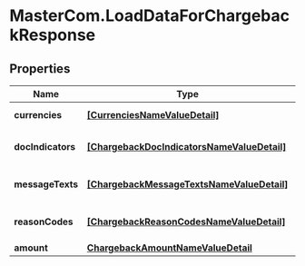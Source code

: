 # MasterCom.LoadDataForChargebackResponse

## Properties

Name | Type | Description | Notes
------------ | ------------- | ------------- | -------------
**currencies** | [**[CurrenciesNameValueDetail]**](CurrenciesNameValueDetail.md) | List of valid currencies | [optional] 
**docIndicators** | [**[ChargebackDocIndicatorsNameValueDetail]**](ChargebackDocIndicatorsNameValueDetail.md) | List of valid doc indicators | [optional] 
**messageTexts** | [**[ChargebackMessageTextsNameValueDetail]**](ChargebackMessageTextsNameValueDetail.md) | List of valid message texts | [optional] 
**reasonCodes** | [**[ChargebackReasonCodesNameValueDetail]**](ChargebackReasonCodesNameValueDetail.md) | List of valid reason codes | [optional] 
**amount** | [**ChargebackAmountNameValueDetail**](ChargebackAmountNameValueDetail.md) |  | [optional] 


